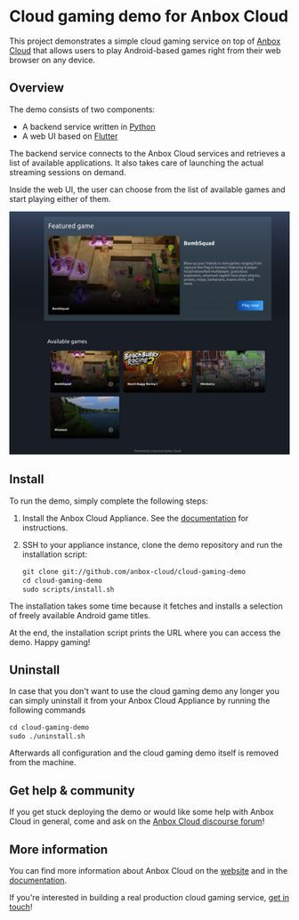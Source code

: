 # Cloud gaming demo for Anbox Cloud

This project demonstrates a simple cloud gaming service on top of [Anbox Cloud](https://anbox-cloud.io)
that allows users to play Android-based games right from their web browser on any device.

## Overview

The demo consists of two components:

* A backend service written in [Python](https://www.python.org/)
* A web UI based on [Flutter](https://flutter.dev/)

The backend service connects to the Anbox Cloud services and retrieves a list of available applications.
It also takes care of launching the actual streaming sessions on demand.

Inside the web UI, the user can choose from the list of available games and start playing either of them.

![Cloud Gaming Demo UI](docs/screenshot.png)

## Install

To run the demo, simply complete the following steps:

1. Install the Anbox Cloud Appliance. See the [documentation](https://anbox-cloud.io/docs/tut/installing-appliance) for instructions.
2. SSH to your appliance instance, clone the demo repository and run the installation script:

    ```
    git clone git://github.com/anbox-cloud/cloud-gaming-demo
    cd cloud-gaming-demo
    sudo scripts/install.sh
    ```

The installation takes some time because it fetches and installs a selection of freely available Android
game titles.

At the end, the installation script prints the URL where you can access the demo. Happy gaming!

## Uninstall

In case that you don't want to use the cloud gaming demo any longer you can simply uninstall it from
your Anbox Cloud Appliance by running the following commands

    cd cloud-gaming-demo
    sudo ./uninstall.sh

Afterwards all configuration and the cloud gaming demo itself is removed from the machine.

## Get help & community

If you get stuck deploying the demo or would like some help with Anbox Cloud in general, come and ask on the [Anbox Cloud discourse forum](https://discourse.ubuntu.com/c/anbox-cloud)!

## More information

You can find more information about Anbox Cloud on the [website](https://anbox-cloud.io) and in the
[documentation](https://anbox-cloud.io/docs).

If you're interested in building a real production cloud gaming service, [get in touch](https://anbox-cloud.io/contact-us)!